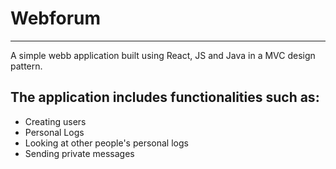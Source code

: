 # Webforum
***
A simple webb application built using React, JS and Java in a MVC design pattern.
## The application includes functionalities such as: 
* Creating users
* Personal Logs
* Looking at other people's personal logs
* Sending private messages

